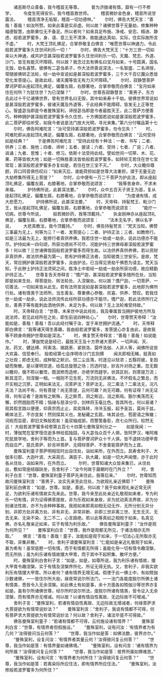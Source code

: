 <!-- { "loadSidebar": true } -->
　　诸恶斯尽众善备，我今稽首无等尊。
　　普为济拨诸有情，靡有一行不修学，
　　令度生死得安乐，我今稽首救世师。
　　稽首微妙金色身，稽首所说甘露法，
　　稽首清净无垢智，稽首一切功德林。”
　　尔时，佛告大梵天言：“善哉！善哉！如汝所赞。如来此事是实非虚。何以故？诸佛世尊于无量劫，修集种种福德智慧，由斯果位无不备足。所以者何？如来具足布施、净戒、安忍、精进、静虑、般若波罗蜜多，身、语、意三无不清净，故能通达真如、实际，住实际故所言不虚。”
　　时，大梵王顶礼佛足，合掌恭敬复白佛言：“唯愿世尊以神通力，令此般若波罗蜜多久住世间利乐一切！”
　　尔时，佛告大梵天王：“十方三世一切如来以大神通，咸共护念甚深般若波罗蜜多久住世间利乐一切，天魔、梵志、外道、沙门，皆无有能灭坏障碍。何以故？我念过去有佛名曰宝月如来，十号圆满，国名无毁，劫名喜赞。彼佛有二苾刍弟子，作大法师善说深法，一名智盛、二名谛授，常随彼佛转正法轮，经一劫中宣说如是甚深般若波罗蜜多，三千大千百亿魔众悉皆受化发菩提心。是故此经，诸天魔等皆无有力灭坏障碍。”
　　尔时，寂静慧菩萨摩诃萨即从座起顶礼佛足，偏覆左肩，右膝著地，合掌恭敬而白佛言：“宝月如来住在何所？为犹住世？为已涅槃？”
　　尔时，世尊告寂静慧言：“善男子，东方去此过十千亿诸佛世界，曾有世界名曰无毁，其中如来寿十千劫。彼佛世界常说如是甚深般若波罗蜜多，彼诸天魔及外道等，于此经典不能障碍，皆发无上正等觉心。智盛苾刍即是今者曼殊室利，谛授苾刍即是今者最胜天王，此二菩萨方便善巧，种种拥护甚深般若波罗蜜多令久住世。十方佛国若说如是甚深般若波罗蜜多，此二菩萨即往听受，如我今者说是法门放大光明，寻光来集。”第六分付嘱品第十七
　　尔时，佛告阿难陀言：“汝可受持甚深般若波罗蜜多，勿令忘失！”
　　时，阿难陀即从座起顶礼佛足，偏覆左肩，右膝著地，合掌恭敬而白佛言：“云何受持如是经典？”
　　于是佛告阿难陀言：“受持此经有十种法：一者、书写；二者、供养；三者、施他；四者、谛听；五者、披读；六者、受持；七者、广说；八者、讽诵；九者、思惟；十者、修习。依斯十法受持此经。譬如世间一切草、木、花、果、药等皆依大地；如是一切殊胜善法皆依般若波罗蜜多。如转轮王若住在世七宝常现；甚深般若波罗蜜多亦复如是，若住在世三宝不灭。”
　　尔时，大众瞻仰尊颜，异口同音俱伤叹曰：“如来灭后，谁能荷担如是世尊大法重担，谓于无量无边大劫修集所得无上菩提？”
　　尔时，众中便有一万二千菩萨为护此法，即从座起顶礼佛足，偏覆左肩，右膝著地，合掌恭敬而说颂言：
　　“我等舍身命，不求未来福，
　　护持佛所说，此甚深法要。”
　　尔时，众中五百天子贤王为首，复从座起顶礼佛足，偏覆左肩，右膝著地，合掌恭敬而说颂言：
　　“为度诸有情，成大悲愿力，
　　护持佛所说，此甚深法要。”
　　时，天帝释、持髻梵王、毗沙门王，皆从座起顶礼佛足，偏覆左肩，右膝著地，合掌恭敬而说颂言：
　　“能疗一切病，世尊今所说，
　　般若微妙药，我等顶戴持。”
　　执金刚神亦从座起顶礼佛足，偏覆左肩，右膝著地，合掌恭敬而说颂言：
　　“法本无名字，佛以名字说，
　　大悲真教法，我今顶戴持。”
　　尔时，佛告持髻梵言：“梵天当知，佛赞三事最为无上，何等为三？一者、发菩提心；二者、护持正法；三者、如教修行。如是三法最为无上，能修行者真供养佛。我若住世一劫或一劫余，说此功德亦不能尽。护持如来一四句颂，所获功德尚不可尽，况能护持三世佛母甚深般若波罗蜜多！何以故？三世诸佛皆因般若波罗蜜多而得生故。以法供养真供养佛，若以资财非真供养，故法供养最为第一。若有护持佛正法者，当知彼类三世安乐。是故，梵天，常应拥护甚深般若波罗蜜多，汝由护法，已当得见贤劫千佛悉为请主。梵天当知，于此秽土护持正法须臾之间，胜净土中若经一劫或一劫余所获功德，故应精勤护持正法。”
　　世尊复告天帝释言：“憍尸迦，甚深般若波罗蜜多随所在处，当知即是如来生处、得菩提处、转法轮处、入涅槃处。何以故？憍尸迦，一切菩萨、一切善法、一切如来皆从此生。若有法师宣说如是甚深般若波罗蜜多，此地即为佛所行处。诸有情类于法师所，当生善友、尊重佛心恭敬、欢喜、供养、赞叹。若我住世一劫或一劫余，说此法师流传此经所获功德亦不能尽。憍尸迦，若此法师所行之处，善男子等有能刺血洒地供养，未足为多。何以故？无上法轮难受持故。”
　　时，天帝释白言：“世尊，未来世中说此经处，我及眷属皆当拥护彼地方所及说法师，若见此经所在之处，即生前说四种处心。”
　　尔时，世尊赞天帝释：“汝能如是，善哉！善哉！吾以此经付嘱于汝，宜于来世拥护流通。”
　　时，天帝释即白佛言：“我等诸天得生善趣，皆由般若波罗蜜多，发菩提心亦复由此，是故我等不顾身命拥护世尊如是深法。”
　　时，佛复赞天帝释言：“善哉！善哉！如说能作。”
　　时，薄伽梵说是经已，最胜天王及十方界诸大菩萨、一切声闻、天、龙、药叉、健达缚、阿素洛、揭路荼、紧捺洛、莫呼洛伽、人非人等，闻佛所说皆大欢喜、信受奉行。
般若经第七会序明寺沙门玄则撰
　　闻夫即相无睹，挺真如之壮观；即虑无知，成种智之默识。但二尘且落，时逐见以轻浓；五翳将披，复因疑而聚散。是以骤明空道，给孤总旋憩之场；历选时徒，妙吉升对扬之重。忽无觐以瞻仰，俄不聆以餐悟，既泯修而造修，亦绝学而趍学。状其区别，则菩提万流；断其混茫，则涅槃一相。一相则不见生死，万流则无非佛法，不坏假名之繁总，而开实相之沉寥。正明如来法无，况菩萨法？菩萨法无，况二乘法？二乘法无，况凡夫法？法尚不有，何有菩提？尚无菩提，云何可趣？尚无可趣，何有证得？尚无证得，何有证者？是故有之斯殊，无之斯贯，洞之斯远，沮之斯局。豁尔夷荡而无懈，炽然翘励而不精；恼祲与慈渰分华，剑林将玉毫比色。皆其所也，何以易诸？观其假言路以便便，仰真宗而止止，奕奕珠转，泠泠玉振，起予圣旨，莫尚于兹，晞体法王，不亦宜矣！然则探其义也，发秘藏之玄扃，味其谈也，苞密语之殊辙；词宛而旨密，即旧文殊般若矣！虽双轴成部，而警策备彰，庶七众所归，较然无远！
大般若波罗蜜多经卷第五百七十四第七曼殊室利分之一
　　如是我闻：一时，薄伽梵在室罗筏住逝多林给孤独园，与大苾刍众百千人俱，皆阿罗汉，唯阿难陀犹居学地，舍利子等而为上首。复与菩萨摩诃萨众十千人俱，皆不退转功德甲胄而自庄严，慈氏菩萨、妙吉祥菩萨、无碍辩菩萨、不舍善轭菩萨而为上首。
　　曼殊室利童子菩萨明相现时出自住处，诣如来所，在外而立。具寿舍利子、大伽多衍那、大迦叶波、大采菽氏、满慈子、执大藏，如是一切大声闻僧，亦于此时各从住处，诣如来所，在外而立。
　　尔时，世尊知诸大众皆来集已，从住处出，敷如常座结跏趺坐，告舍利子：“汝今何故于晨朝时在门外立？”
　　时，舍利子白言：“世尊，曼殊室利童子菩萨先来住此，我等后来。”
　　尔时，世尊知而故问曼殊室利言：“善男子，汝实先来至此住处，为欲观礼亲近佛耶？”
　　曼殊室利前白佛言：“如是，世尊。如是，善逝。何以故？我于如来观礼亲近常无厌足，为欲利乐诸有情故实先来此。世尊，我今来至此处亲近礼敬观如来者，专为利乐一切有情，非为证得佛菩提故，非为乐观如来身故，非为扰动真法界故，非为分别诸法性故，亦不为余种种事故。我观如来即真如相无动无作、无所分别无异分别、非即方处非离方处、非有非无、非常非断、非即三世非离三世、无生无灭、无去无来、无染不染、无二不二，心言路绝。若以此等真如之相观于如来，名真见佛，亦名礼敬亲近如来，实于有情为利乐故。”
　　佛告曼殊室利童子：“汝作是观为何所见？”
　　曼殊室利白言：“世尊，我作是观都无所见，于诸法相亦无所取。”
　　佛言：“善哉！善哉！童子，汝能如是观于如来，于一切法心无所取亦无不取，非集非散。”
　　时，舍利子谓曼殊室利言：“仁能如是亲近礼敬观于如来，甚为希有！虽常慈愍一切有情，而于有情都无所得；虽能化导一切有情令趣涅槃，而无所执；虽为利乐诸有情故擐大甲胄，而于其中不起积集、散坏方便。”
　　时，曼殊室利白舍利子言：“如是，如是，如尊所说，我为利乐诸有情故，擐大甲胄令趣涅槃，实于有情及涅槃界所化、所证无得无执。又，舍利子，非我实欲利乐有情擐大甲胄。所以者何？诸有情界无增无减。假使于此一佛土中，有如殑伽沙数诸佛，一一皆住尔所大劫，昼夜常说尔所法门，一一法门各能度脱尔所佛土诸有情类，悉皆令入无余涅槃。如此佛土有如是事，余十方面各如殑伽沙等世界亦复如是。虽有尔所诸佛世尊，经尔所时说尔所法，度脱尔所诸有情类，皆令证入无余涅槃，而有情界亦无增减。何以故？以诸有情自性离故、无边际故不可增减。”
　　舍利子言：“曼殊室利，若诸有情自性离故、无边际故无增减者，何缘菩萨求大菩提欲为有情常说妙法？”
　　曼殊室利言：“舍利子，我说有情都不可得，何有菩萨求大菩提欲为有情常说妙法？何以故？舍利子，诸法毕竟不可得故。”
　　佛告曼殊室利童子：“若诸有情都不可得，云何施设诸有情界？”
　　曼殊室利白言：“世尊，有情界者但假施设。”
　　“曼殊室利，设有问汝：‘有情界者为有几何？’汝得彼问当云何答？”
　　“世尊，我当作如是答：如佛法数，彼界亦尔。”
　　“曼殊室利，设复问汝：‘有情界者其量云何？’汝得彼问复云何答？”
　　“世尊，我当作如是答：有情界量如诸佛境。”
　　“曼殊室利，设有问言：‘诸有情界为何所属？’汝得彼问复云何答？”
　　“世尊，我当作如是答：彼界所属如佛难思。”
　　“曼殊室利，设有问言：‘有情界者为何所住？’汝得彼问复云何答？”
　　“世尊，我当作如是答：若离染际所应住法，即有情界所应住法。”
　　“曼殊室利，汝修般若波罗蜜多为何所住？”
